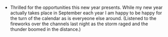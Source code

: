 
* Thrilled for the opportunities this new year presents. While my new year actually takes place in September each year I am happy to be happy for the turn of the calendar as is everyeone else around. (Listened to the fireworks over the channels last night as the storm raged and the thunder boomed in the distance.)
